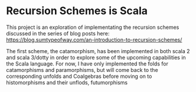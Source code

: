 # Recursion Schemes is Scala
This project is an exploration of implementating the recursion schemes 
discussed in the series of blog posts here: https://blog.sumtypeofway.com/an-introduction-to-recursion-schemes/

The first scheme, the catamorphism, has been implemented in both scala 2 and scala 3/dotty
in order to explore some of the upcoming capabilities in the Scala language. For now, I have only implemented
the folds for catamorphisms and paramorphisms, but will come back to the corresponding unfolds and Coalgebras
before moving on to histomorphisms and their unflods, futumorphisms 
